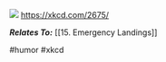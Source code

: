 ![](https://imgs.xkcd.com/comics/pilot_priority_list.png)
https://xkcd.com/2675/

***Relates To:*** [[15. Emergency Landings]]

#humor #xkcd
